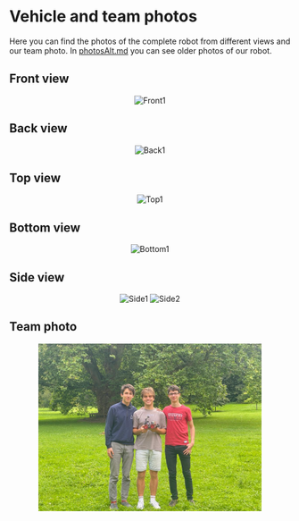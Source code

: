 # Vehicle and team photos
Here you can find the photos of the complete robot from different views and our team photo. In [photosAlt.md](photosAlt.md) you can see older photos of our robot.
## Front view

<p align="center">
  <img src="F.jpg" alt="Front1" width="400" />
</p>

## Back view

<p align="center">
  <img src="H.jpg" alt="Back1" width="400" />
</p>

## Top view

<p align="center">
  <img src="O.jpg" alt="Top1" width="400" />
</p>

## Bottom view

<p align="center">
  <img src="U.jpg" alt="Bottom1" width="400" />
</p>

## Side view

<p align="center">
  <img src="R.jpg" alt="Side1" width="400" />
  <img src="L.jpg" alt="Side2" width="400" />
</p>

## Team photo

<p align="center">
  <img src="team3.jpg" alt="Team" width="400" />
</p>


